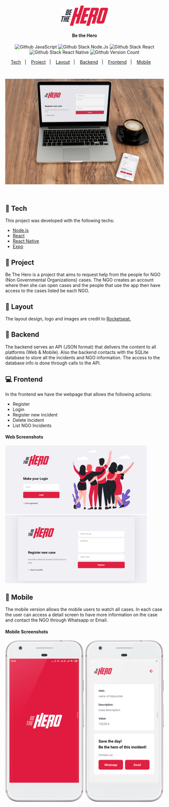 <p align="center"><img src="/frontend/src/assets/logo.svg" width="150px" alt="Be the Hero"/></p>
<h4 align="center">Be the Hero</h4>
<p align="center">
  <img alt="Github JavaScript" src="https://img.shields.io/badge/-JavaScript-green"/>
  <img alt="Github Stack Node.Js" src="https://img.shields.io/badge/-Node.Js-blue"/>
  <img alt="Github Stack React" src="https://img.shields.io/badge/-React-blue"/>
  <img alt="Github Stack React Native" src="https://img.shields.io/badge/-React%20Native-blue"/>
  <img alt="Github Version Count" src="https://img.shields.io/badge/Version-1-brightgreen"/>
</p>

<p align="center">
  <a href="#-tech">Tech</a>&nbsp;&nbsp;&nbsp;|&nbsp;&nbsp;&nbsp;
  <a href="#-project">Project</a>&nbsp;&nbsp;&nbsp;|&nbsp;&nbsp;&nbsp;
  <a href="#-layout">Layout</a>&nbsp;&nbsp;&nbsp;|&nbsp;&nbsp;&nbsp;
  <a href="#file_folder-backend">Backend</a>&nbsp;&nbsp;&nbsp;|&nbsp;&nbsp;&nbsp;
  <a href="#computer-frontend">Frontend</a>&nbsp;&nbsp;&nbsp;|&nbsp;&nbsp;&nbsp;
  <a href="#iphone-mobile">Mobile</a>&nbsp;&nbsp;&nbsp;&nbsp;&nbsp;&nbsp;
</p>

<p><br></p>
<img src="/screenshots/mock-be-the-hero.jpg"/>
<p><br></p>

## 🚀 Tech

This project was developed with the following techs:

- [Node.js](https://nodejs.org/en/)
- [React](https://reactjs.org)
- [React Native](https://facebook.github.io/react-native/)
- [Expo](https://expo.io/)

## 📃 Project

Be The Hero is a project that aims to request help from the people for NGO (Non Governmental Organizations) cases.
The NGO creates an account where then she can open cases and the people that use the app then have access to the cases listed be each NGO.

## 🔖 Layout

The layout design, logo and images are credit to <a href="https://github.com/Rocketseat" target="_blank">Rocketseat.</a>

## :file_folder: Backend

The backend serves an API (JSON format) that delivers the content to all platforms (Web & Mobile).
Also the backend contacts with the SQLite database to store all the incidents and NGO information. 
The access to the database info is done through calls to the API.
 

## :computer: Frontend

In the frontend we have the webpage that allows the following actions:

<ul>
  <li>Register</li>
  <li>Login</li>
  <li>Register new incident</li>
  <li>Delete Incident</li>
  <li>List NGO Incidents</li>
</ul>


#### Web Screenshots
  <img src="/screenshots/be-the-hero-new-login.png" width="450px" alt="Be the hero Web Login"/>
  <img src="/screenshots/be-the-hero-new-case.png" width="450px" alt="Be the hero Web new case"/>  


## :iphone: Mobile
The mobile version allows the mobile users to watch all cases.
In each case the user can access a detail screen to have more information on the case and contact the NGO through Whatsapp or Email.

#### Mobile Screenshots
<p>
  <img src="/screenshots/be-the-hero-mobile-splash.png" width="250px" alt="Be the hero mobile SplashScreen"/>
  <img src="/screenshots/be-the-hero-mobile-1.png" width="250px" alt="Be the hero mobile1"/>
</p>
